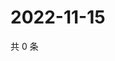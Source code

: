 # 2022-11-15

共 0 条

<!-- BEGIN WEIBO -->
<!-- 最后更新时间 Tue Nov 15 2022 14:20:13 GMT+0800 (China Standard Time) -->

<!-- END WEIBO -->
